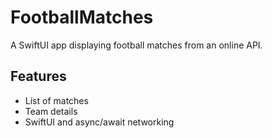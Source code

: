 # FootballMatches

A SwiftUI app displaying football matches from an online API.

## Features
- List of matches
- Team details
- SwiftUI and async/await networking

